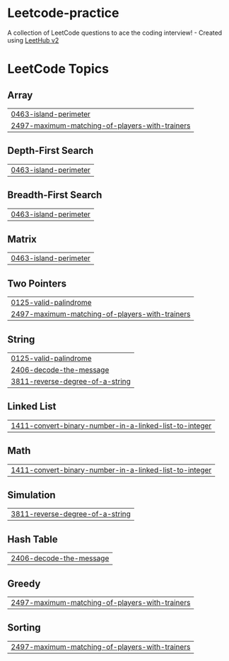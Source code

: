 # Leetcode-practice
A collection of LeetCode questions to ace the coding interview! - Created using [LeetHub v2](https://github.com/arunbhardwaj/LeetHub-2.0)

<!---LeetCode Topics Start-->
# LeetCode Topics
## Array
|  |
| ------- |
| [0463-island-perimeter](https://github.com/PillariGowtham/Leetcode-practice/tree/master/0463-island-perimeter) |
| [2497-maximum-matching-of-players-with-trainers](https://github.com/PillariGowtham/Leetcode-practice/tree/master/2497-maximum-matching-of-players-with-trainers) |
## Depth-First Search
|  |
| ------- |
| [0463-island-perimeter](https://github.com/PillariGowtham/Leetcode-practice/tree/master/0463-island-perimeter) |
## Breadth-First Search
|  |
| ------- |
| [0463-island-perimeter](https://github.com/PillariGowtham/Leetcode-practice/tree/master/0463-island-perimeter) |
## Matrix
|  |
| ------- |
| [0463-island-perimeter](https://github.com/PillariGowtham/Leetcode-practice/tree/master/0463-island-perimeter) |
## Two Pointers
|  |
| ------- |
| [0125-valid-palindrome](https://github.com/PillariGowtham/Leetcode-practice/tree/master/0125-valid-palindrome) |
| [2497-maximum-matching-of-players-with-trainers](https://github.com/PillariGowtham/Leetcode-practice/tree/master/2497-maximum-matching-of-players-with-trainers) |
## String
|  |
| ------- |
| [0125-valid-palindrome](https://github.com/PillariGowtham/Leetcode-practice/tree/master/0125-valid-palindrome) |
| [2406-decode-the-message](https://github.com/PillariGowtham/Leetcode-practice/tree/master/2406-decode-the-message) |
| [3811-reverse-degree-of-a-string](https://github.com/PillariGowtham/Leetcode-practice/tree/master/3811-reverse-degree-of-a-string) |
## Linked List
|  |
| ------- |
| [1411-convert-binary-number-in-a-linked-list-to-integer](https://github.com/PillariGowtham/Leetcode-practice/tree/master/1411-convert-binary-number-in-a-linked-list-to-integer) |
## Math
|  |
| ------- |
| [1411-convert-binary-number-in-a-linked-list-to-integer](https://github.com/PillariGowtham/Leetcode-practice/tree/master/1411-convert-binary-number-in-a-linked-list-to-integer) |
## Simulation
|  |
| ------- |
| [3811-reverse-degree-of-a-string](https://github.com/PillariGowtham/Leetcode-practice/tree/master/3811-reverse-degree-of-a-string) |
## Hash Table
|  |
| ------- |
| [2406-decode-the-message](https://github.com/PillariGowtham/Leetcode-practice/tree/master/2406-decode-the-message) |
## Greedy
|  |
| ------- |
| [2497-maximum-matching-of-players-with-trainers](https://github.com/PillariGowtham/Leetcode-practice/tree/master/2497-maximum-matching-of-players-with-trainers) |
## Sorting
|  |
| ------- |
| [2497-maximum-matching-of-players-with-trainers](https://github.com/PillariGowtham/Leetcode-practice/tree/master/2497-maximum-matching-of-players-with-trainers) |
<!---LeetCode Topics End-->